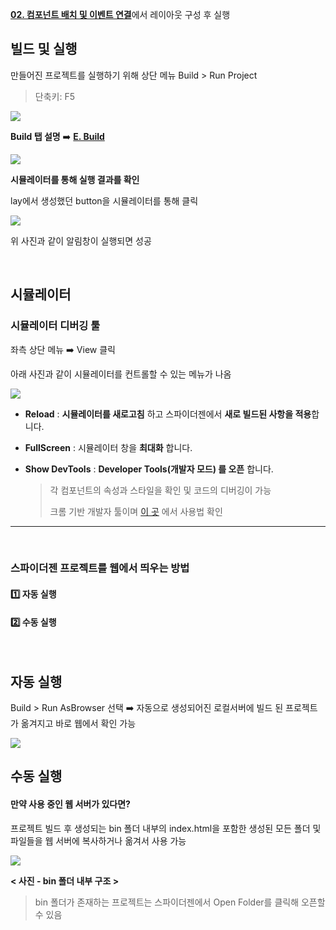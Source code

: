 [**02. 컴포넌트 배치 및 이벤트 연결**](https://wikidocs.net/276092)에서 레이아웃 구성 후 실행

## 빌드 및 실행

만들어진 프로젝트를 실행하기 위해 상단 메뉴 Build > Run Project

> 단축키: F5


![](https://wikidocs.net/images/page/276221/run.png)

**Build 탭 설명** ➡️ [**E. Build**](https://wikidocs.net/22816)


![](https://wikidocs.net/images/page/276221/result.png)

**시뮬레이터를 통해 실행 결과를 확인**

lay에서 생성했던 button을 시뮬레이터를 통해 클릭

![](https://wikidocs.net/images/page/276221/alert.png)

위 사진과 같이 알림창이 실행되면 성공

<br>

## 시뮬레이터

### 시뮬레이터 디버깅 툴

좌측 상단 메뉴 ➡️ View 클릭 

아래 사진과 같이 시뮬레이터를 컨트롤할 수 있는 메뉴가 나옴

![](https://wikidocs.net/images/page/276221/simul.png)

-   **Reload** : **시뮬레이터를 새로고침** 하고 스파이더젠에서 **새로 빌드된 사항을 적용**합니다.
    
-   **FullScreen** : 시뮬레이터 창을 **최대화** 합니다.
    
-   **Show DevTools** : **Developer Tools(개발자 모드) 를 오픈** 합니다.

	> 각 컴포넌트의 속성과 스타일을 확인 및 코드의 디버깅이 가능
	>
	> 크롬 기반 개발자 툴이며 [이 곳](https://developer.chrome.com/docs/devtools/open?hl=ko) 에서 사용법 확인

---
<br>

### 스파이더젠 프로젝트를 웹에서 띄우는 방법

#### 1️⃣ 자동 실행
#### 2️⃣ 수동 실행

<br>


## 자동 실행

Build > Run AsBrowser 선택 ➡️
자동으로 생성되어진 로컬서버에 빌드 된 프로젝트가 옮겨지고 바로 웹에서 확인 가능

![](https://wikidocs.net/images/page/276221/runBrowser.png)


## 수동 실행

#### 만약 사용 중인 웹 서버가 있다면?
프로젝트 빌드 후 생성되는 bin 폴더 내부의 index.html을 포함한 생성된 모든 폴더 및 파일들을 웹 서버에 복사하거나 옮겨서 사용 가능

![](https://wikidocs.net/images/page/276221/bin.png)

**< 사진 - bin 폴더 내부 구조 >**

> bin 폴더가 존재하는 프로젝트는 스파이더젠에서 Open Folder를 클릭해 오픈할 수 있음